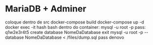 # MariaDB + Adminer

coloque dentro de src
docker-compose build
docker-compose up -d
docker exec -it hash bash
dentro do container: 
mysql -u root -p
pass: q1w2e3r4t5
create database NomeDaDatabase
exit
mysql -u root -p --database NomeDaDatabase < /files/dump.sql 
pass denovo 

